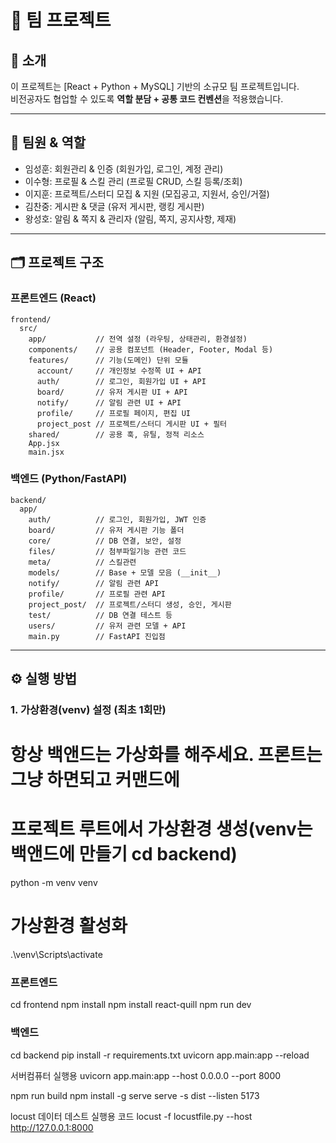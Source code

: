 # 🚀 팀 프로젝트

## 📖 소개
이 프로젝트는 [React + Python + MySQL] 기반의 소규모 팀 프로젝트입니다.  
비전공자도 협업할 수 있도록 **역할 분담 + 공통 코드 컨벤션**을 적용했습니다.  

---

## 👥 팀원 & 역할
- 임성훈: 회원관리 & 인증 (회원가입, 로그인, 계정 관리)
- 이수형: 프로필 & 스킬 관리 (프로필 CRUD, 스킬 등록/조회)
- 이지훈: 프로젝트/스터디 모집 & 지원 (모집공고, 지원서, 승인/거절)
- 김찬중: 게시판 & 댓글 (유저 게시판, 랭킹 게시판)
- 왕성호: 알림 & 쪽지 & 관리자 (알림, 쪽지, 공지사항, 제재)

---

## 🗂 프로젝트 구조
### 프론트엔드 (React)
```
frontend/
  src/
    app/           // 전역 설정 (라우팅, 상태관리, 환경설정)
    components/    // 공용 컴포넌트 (Header, Footer, Modal 등)
    features/      // 기능(도메인) 단위 모듈
      account/     // 개인정보 수정쪽 UI + API
      auth/        // 로그인, 회원가입 UI + API
      board/       // 유저 게시판 UI + API
      notify/      // 알림 관련 UI + API
      profile/     // 프로필 페이지, 편집 UI
      project_post // 프로젝트/스터디 게시판 UI + 필터
    shared/        // 공용 훅, 유틸, 정적 리소스
    App.jsx
    main.jsx
```

### 백엔드 (Python/FastAPI)
```
backend/
  app/
    auth/          // 로그인, 회원가입, JWT 인증
    board/         // 유저 게시판 기능 폴더
    core/          // DB 연결, 보안, 설정
    files/         // 첨부파일기능 관련 코드
    meta/          // 스킬관련
    models/        // Base + 모델 모음 (__init__)
    notify/        // 알림 관련 API
    profile/       // 프로필 관련 API
    project_post/  // 프로젝트/스터디 생성, 승인, 게시판
    test/          // DB 연결 테스트 등
    users/         // 유저 관련 모델 + API
    main.py        // FastAPI 진입점
```

---

## ⚙ 실행 방법

### 1. 가상환경(venv) 설정 (최초 1회만)
# 항상 백앤드는 가상화를 해주세요. 프론트는 그냥 하면되고 커맨드에
# 프로젝트 루트에서 가상환경 생성(venv는 백앤드에 만들기 cd backend)
python -m venv venv

# 가상환경 활성화
.\venv\Scripts\activate

### 프론트엔드
cd frontend
npm install
npm install react-quill
npm run dev

### 백엔드
cd backend
pip install -r requirements.txt 
uvicorn app.main:app --reload

서버컴퓨터 실행용
uvicorn app.main:app --host 0.0.0.0 --port 8000

npm run build
npm install -g serve
serve -s dist --listen 5173

locust 데이터 데스트 실행용 코드
locust -f locustfile.py --host http://127.0.0.1:8000